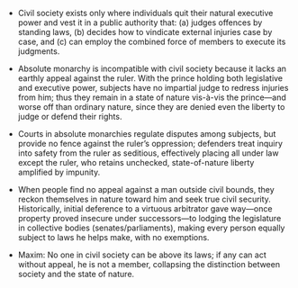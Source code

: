 - Civil society exists only where individuals quit their natural executive power and vest it in a public authority that: (a) judges offences by standing laws, (b) decides how to vindicate external injuries case by case, and (c) can employ the combined force of members to execute its judgments.

- Absolute monarchy is incompatible with civil society because it lacks an earthly appeal against the ruler. With the prince holding both legislative and executive power, subjects have no impartial judge to redress injuries from him; thus they remain in a state of nature vis-à-vis the prince—and worse off than ordinary nature, since they are denied even the liberty to judge or defend their rights.

- Courts in absolute monarchies regulate disputes among subjects, but provide no fence against the ruler’s oppression; defenders treat inquiry into safety from the ruler as seditious, effectively placing all under law except the ruler, who retains unchecked, state-of-nature liberty amplified by impunity.

- When people find no appeal against a man outside civil bounds, they reckon themselves in nature toward him and seek true civil security. Historically, initial deference to a virtuous arbitrator gave way—once property proved insecure under successors—to lodging the legislature in collective bodies (senates/parliaments), making every person equally subject to laws he helps make, with no exemptions.

- Maxim: No one in civil society can be above its laws; if any can act without appeal, he is not a member, collapsing the distinction between society and the state of nature.